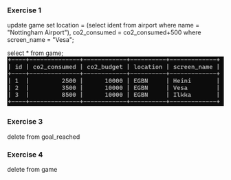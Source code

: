 ### Exercise 1
update game
set  location = (select ident from airport where name = "Nottingham Airport"), co2_consumed = co2_consumed+500
where screen_name = "Vesa";

select * from game;
![screenshot](img/w5-2/2-1.png)
### Exercise 3
delete from goal_reached
### Exercise 4
delete from game
